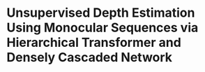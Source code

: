 # Unsupervised Depth Estimation Using Monocular Sequences via Hierarchical Transformer and Densely Cascaded Network
